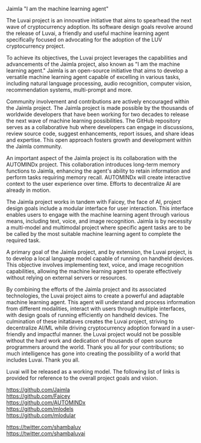Jaimla "I am the machine learning agent"

The Luvai project is an innovative initiative that aims to spearhead the next wave of cryptocurrency adoption. Its software design goals revolve around the release of Luvai, a friendly and useful machine learning agent specifically focused on advocating for the adoption of the LUV cryptocurrency project.

To achieve its objectives, the Luvai project leverages the capabilities and advancements of the Jaimla project, also known as "I am the machine learning agent." Jaimla is an open-source initiative that aims to develop a versatile machine learning agent capable of excelling in various tasks, including natural language processing, audio recognition, computer vision, recommendation systems, multi-prompt and more.

Community involvement and contributions are actively encouraged within the Jaimla project. The Jaimla project is made possible by the thousands of worldwide developers that have been working for two decades to release the next wave of machine learning possibilities. The GitHub repository serves as a collaborative hub where developers can engage in discussions, review source code, suggest enhancements, report issues, and share ideas and expertise. This open approach fosters growth and development within the Jaimla community.

An important aspect of the Jaimla project is its collaboration with the AUTOMINDx project. This collaboration introduces long-term memory functions to Jaimla, enhancing the agent's ability to retain information and perform tasks requiring memory recall. AUTOMINDx will create interactive context to the user experience over time. Efforts to decentralize AI are already in motion.

The Jaimla project works in tandem with Faicey, the face of AI, project design goals include a modular interface for user interaction. This interface enables users to engage with the machine learning agent through various means, including text, voice, and image recognition. Jaimla is by necessity a multi-model and multimodal project where specific agent tasks are to be be called by the most suitable machine learning agent to complete the required task.

A primary goal of the Jaimla project, and by extension, the Luvai project, is to develop a local language model capable of running on handheld devices. This objective involves implementing text, voice, and image recognition capabilities, allowing the machine learning agent to operate effectively without relying on external servers or resources.

By combining the efforts of the Jaimla project and its associated technologies, the Luvai project aims to create a powerful and adaptable machine learning agent. This agent will understand and process information from different modalities, interact with users through multiple interfaces, with design goals of running efficiently on handheld devices. The culmination of these initatiaves creates the Luvai project, striving to decentralize AI/ML while driving cryptocurrency adoption forward in a user-friendly and impactful manner. the Luvai project would not be possible without the hard work and dedication of thousands of open source programmers around the world. Thank you all for your contributions; so much intelligence has gone into creating the possibility of a world that includes Luvai. Thank you all.


Luvai will be released as a working model. The following list of links is provided for reference to the overall project goals and vision.

https://github.com/Jaimla<br />
https://github.com/Faicey<br />
https://github.com/AUTOMINDx<br />
https://github.com/mlodels<br />
https://github.com/mlodular<br />

https://twitter.com/shambaluv<br />
https://twitter.com/shambaluvai<br />


